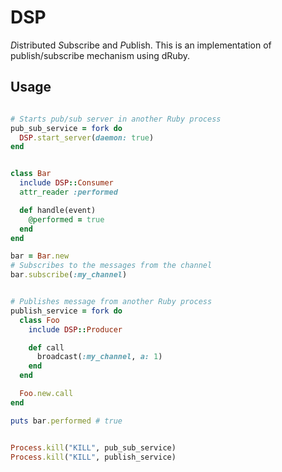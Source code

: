# DSP

*D*istributed *S*ubscribe and *P*ublish. This is an implementation of publish/subscribe mechanism using dRuby.


## Usage

```ruby

# Starts pub/sub server in another Ruby process
pub_sub_service = fork do
  DSP.start_server(daemon: true)
end


class Bar
  include DSP::Consumer
  attr_reader :performed

  def handle(event)
    @performed = true
  end
end

bar = Bar.new
# Subscribes to the messages from the channel
bar.subscribe(:my_channel)


# Publishes message from another Ruby process
publish_service = fork do
  class Foo
    include DSP::Producer

    def call
      broadcast(:my_channel, a: 1)
    end
  end

  Foo.new.call
end

puts bar.performed # true


Process.kill("KILL", pub_sub_service)
Process.kill("KILL", publish_service)
```